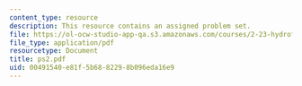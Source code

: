 ```yaml
---
content_type: resource
description: This resource contains an assigned problem set.
file: https://ol-ocw-studio-app-qa.s3.amazonaws.com/courses/2-23-hydrofoils-and-propellers-spring-2007/00491540e81f5b6882298b096eda16e9_ps2.pdf
file_type: application/pdf
resourcetype: Document
title: ps2.pdf
uid: 00491540-e81f-5b68-8229-8b096eda16e9
---
```

